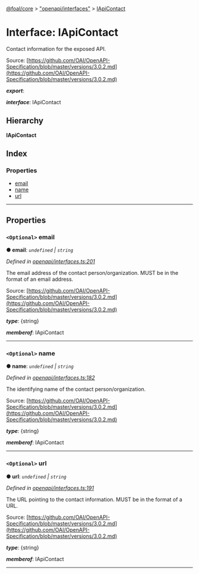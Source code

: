 [@foal/core](../README.md) > ["openapi/interfaces"](../modules/_openapi_interfaces_.md) > [IApiContact](../interfaces/_openapi_interfaces_.iapicontact.md)

# Interface: IApiContact

Contact information for the exposed API.

Source: [https://github.com/OAI/OpenAPI-Specification/blob/master/versions/3.0.2.md](https://github.com/OAI/OpenAPI-Specification/blob/master/versions/3.0.2.md)

*__export__*: 

*__interface__*: IApiContact

## Hierarchy

**IApiContact**

## Index

### Properties

* [email](_openapi_interfaces_.iapicontact.md#email)
* [name](_openapi_interfaces_.iapicontact.md#name)
* [url](_openapi_interfaces_.iapicontact.md#url)

---

## Properties

<a id="email"></a>

### `<Optional>` email

**● email**: *`undefined` \| `string`*

*Defined in [openapi/interfaces.ts:201](https://github.com/FoalTS/foal/blob/07f00115/packages/core/src/openapi/interfaces.ts#L201)*

The email address of the contact person/organization. MUST be in the format of an email address.

Source: [https://github.com/OAI/OpenAPI-Specification/blob/master/versions/3.0.2.md](https://github.com/OAI/OpenAPI-Specification/blob/master/versions/3.0.2.md)

*__type__*: {string}

*__memberof__*: IApiContact

___
<a id="name"></a>

### `<Optional>` name

**● name**: *`undefined` \| `string`*

*Defined in [openapi/interfaces.ts:182](https://github.com/FoalTS/foal/blob/07f00115/packages/core/src/openapi/interfaces.ts#L182)*

The identifying name of the contact person/organization.

Source: [https://github.com/OAI/OpenAPI-Specification/blob/master/versions/3.0.2.md](https://github.com/OAI/OpenAPI-Specification/blob/master/versions/3.0.2.md)

*__type__*: {string}

*__memberof__*: IApiContact

___
<a id="url"></a>

### `<Optional>` url

**● url**: *`undefined` \| `string`*

*Defined in [openapi/interfaces.ts:191](https://github.com/FoalTS/foal/blob/07f00115/packages/core/src/openapi/interfaces.ts#L191)*

The URL pointing to the contact information. MUST be in the format of a URL.

Source: [https://github.com/OAI/OpenAPI-Specification/blob/master/versions/3.0.2.md](https://github.com/OAI/OpenAPI-Specification/blob/master/versions/3.0.2.md)

*__type__*: {string}

*__memberof__*: IApiContact

___

